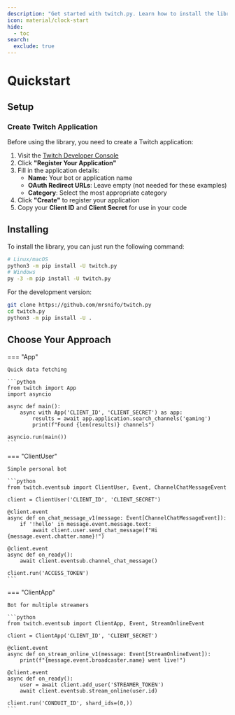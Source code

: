 ```yaml
---
description: "Get started with twitch.py. Learn how to install the library, set up your Twitch app, and choose the right approach for your bot with code examples for App, ClientUser, and ClientApp."
icon: material/clock-start
hide:
  - toc
search:
  exclude: true
---
```


# Quickstart

## Setup

### Create Twitch Application

Before using the library, you need to create a Twitch application:

1. Visit the [Twitch Developer Console](https://dev.twitch.tv/console)
2. Click **"Register Your Application"**
3. Fill in the application details:
   - **Name**: Your bot or application name
   - **OAuth Redirect URLs**: Leave empty (not needed for these examples)
   - **Category**: Select the most appropriate category
4. Click **"Create"** to register your application
5. Copy your **Client ID** and **Client Secret** for use in your code

## Installing
To install the library, you can just run the following command:
```bash
# Linux/macOS
python3 -m pip install -U twitch.py
# Windows
py -3 -m pip install -U twitch.py
```

For the development version:
```bash
git clone https://github.com/mrsnifo/twitch.py
cd twitch.py
python3 -m pip install -U .
```

## Choose Your Approach

=== "App"

    Quick data fetching

    ```python
    from twitch import App
    import asyncio

    async def main():
        async with App('CLIENT_ID', 'CLIENT_SECRET') as app:
            results = await app.application.search_channels('gaming')
            print(f"Found {len(results)} channels")

    asyncio.run(main())
    ```

=== "ClientUser"

    Simple personal bot

    ```python
    from twitch.eventsub import ClientUser, Event, ChannelChatMessageEvent

    client = ClientUser('CLIENT_ID', 'CLIENT_SECRET')

    @client.event
    async def on_chat_message_v1(message: Event[ChannelChatMessageEvent]):
        if '!hello' in message.event.message.text:
            await client.user.send_chat_message(f"Hi {message.event.chatter.name}!")

    @client.event
    async def on_ready():
        await client.eventsub.channel_chat_message()

    client.run('ACCESS_TOKEN')
    ```

=== "ClientApp"

    Bot for multiple streamers

    ```python
    from twitch.eventsub import ClientApp, Event, StreamOnlineEvent

    client = ClientApp('CLIENT_ID', 'CLIENT_SECRET')

    @client.event
    async def on_stream_online_v1(message: Event[StreamOnlineEvent]):
        print(f"{message.event.broadcaster.name} went live!")

    @client.event
    async def on_ready():
        user = await client.add_user('STREAMER_TOKEN')
        await client.eventsub.stream_online(user.id)

    client.run('CONDUIT_ID', shard_ids=(0,))
    ```

